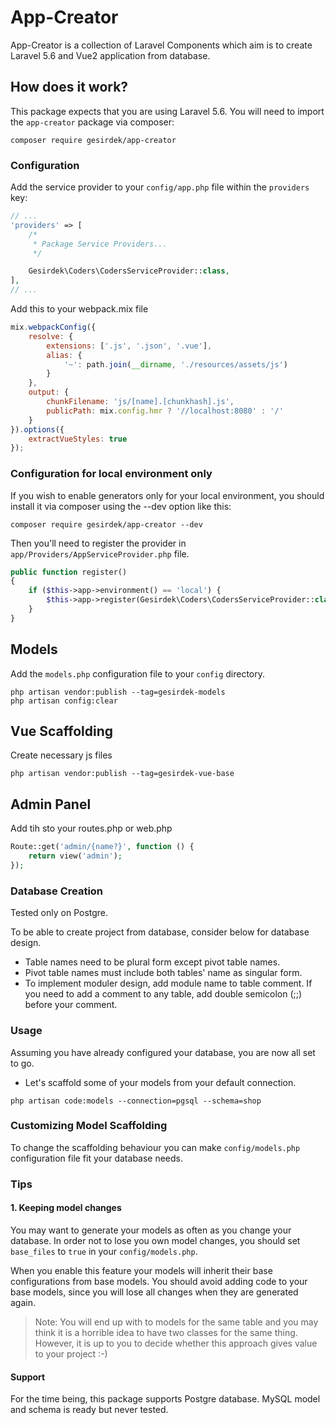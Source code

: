 # App-Creator

App-Creator is a collection of Laravel Components which aim is 
to create Laravel 5.6 and Vue2 application from database.

## How does it work?

This package expects that you are using Laravel 5.6.
You will need to import the `app-creator` package via composer:

```shell
composer require gesirdek/app-creator
```

### Configuration

Add the service provider to your `config/app.php` file within the `providers` key:

```php
// ...
'providers' => [
    /*
     * Package Service Providers...
     */

    Gesirdek\Coders\CodersServiceProvider::class,
],
// ...
```

Add this to your webpack.mix file

```js
mix.webpackConfig({
    resolve: {
        extensions: ['.js', '.json', '.vue'],
        alias: {
            '~': path.join(__dirname, './resources/assets/js')
        }
    },
    output: {
        chunkFilename: 'js/[name].[chunkhash].js',
        publicPath: mix.config.hmr ? '//localhost:8080' : '/'
    }
}).options({
    extractVueStyles: true
});
```
 
### Configuration for local environment only

If you wish to enable generators only for your local environment, you should install it via composer using the --dev option like this:

```shell
composer require gesirdek/app-creator --dev
```

Then you'll need to register the provider in `app/Providers/AppServiceProvider.php` file.

```php
public function register()
{
    if ($this->app->environment() == 'local') {
        $this->app->register(Gesirdek\Coders\CodersServiceProvider::class);
    }
}
```

## Models

Add the `models.php` configuration file to your `config` directory.

```shell
php artisan vendor:publish --tag=gesirdek-models
php artisan config:clear
```

## Vue Scaffolding

Create necessary js files
```shell
php artisan vendor:publish --tag=gesirdek-vue-base
```

## Admin Panel

Add tih sto your routes.php or web.php

```php
Route::get('admin/{name?}', function () {
    return view('admin');
});
```

### Database Creation

Tested only on Postgre.

To be able to create project from database, consider below for database design.

- Table names need to be plural form except pivot table names.
- Pivot table names must include both tables' name as singular form.
- To implement moduler design, add module name to table comment. If you need to add a comment to any table, add double semicolon (;;) before your comment.

### Usage

Assuming you have already configured your database, you are now all set to go.

- Let's scaffold some of your models from your default connection.

```shell
php artisan code:models --connection=pgsql --schema=shop
```

### Customizing Model Scaffolding

To change the scaffolding behaviour you can make `config/models.php` configuration file
fit your database needs. 

### Tips

#### 1. Keeping model changes

You may want to generate your models as often as you change your database. In order
not to lose you own model changes, you should set `base_files` to `true` in your `config/models.php`.

When you enable this feature your models will inherit their base configurations from
base models. You should avoid adding code to your base models, since you
will lose all changes when they are generated again.

> Note: You will end up with to models for the same table and you may think it is a horrible idea 
to have two classes for the same thing. However, it is up to you
to decide whether this approach gives value to your project :-)

#### Support

For the time being, this package supports Postgre database. MySQL model and schema is ready but never tested.
